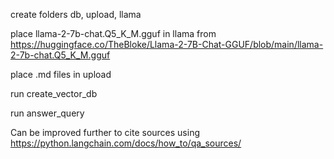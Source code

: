 create folders db, upload, llama

place llama-2-7b-chat.Q5_K_M.gguf in llama from https://huggingface.co/TheBloke/Llama-2-7B-Chat-GGUF/blob/main/llama-2-7b-chat.Q5_K_M.gguf

place .md files in upload

run create_vector_db

run answer_query

Can be improved further to cite sources using https://python.langchain.com/docs/how_to/qa_sources/ 